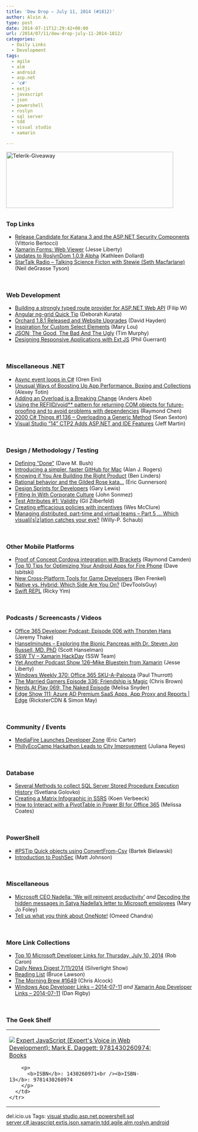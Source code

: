 ```yaml
---
title: 'Dew Drop – July 11, 2014 (#1812)'
author: Alvin A.
type: post
date: 2014-07-11T12:29:42+00:00
url: /2014/07/11/dew-drop-july-11-2014-1812/
categories:
  - Daily Links
  - Development
tags:
  - agile
  - alm
  - android
  - asp.net
  - 'c#'
  - extjs
  - javascript
  - json
  - powershell
  - roslyn
  - sql server
  - tdd
  - visual studio
  - xamarin

---
```

[<img loading="lazy" decoding="async" title="Telerik-Giveaway" style="border-top: 0px; border-right: 0px; background-image: none; border-bottom: 0px; padding-top: 0px; padding-left: 0px; margin: 0px 0px 10px; border-left: 0px; display: inline; padding-right: 0px" border="0" alt="Telerik-Giveaway" src="/wp-content/uploads/2014/07/Telerik-Giveaway5.png" width="452" height="152" />][1]

### <a name="top"></a>Top Links

  * <a href="http://blogs.msdn.com/b/webdev/archive/2014/07/10/release-candidate-for-katana-3-and-the-asp-net-security-components.aspx" target="_blank">Release Candidate for Katana 3 and the ASP.NET Security Components</a> (Vittorio Bertocci)
  * <a href="http://blog.falafel.com/Blogs/jesseliberty/jesse-liberty/2014/07/10/xamarin-forms-web-viewer" target="_blank">Xamarin Forms: Web Viewer</a> (Jesse Liberty)
  * <a href="http://msmvps.com/blogs/kathleen/archive/2014/07/10/updates-to-roslyndom-1-0-9-alpha.aspx" target="_blank">Updates to RoslynDom 1.0.9 Alpha</a> (Kathleen Dollard)
  * <a href="https://soundcloud.com/startalk/talking-science-ficton-with-stewie" target="_blank">StarTalk Radio &#8211; Talking Science Ficton with Stewie (Seth Macfarlane)</a> (Neil deGrasse Tyson)

&nbsp;

### <a name="web"></a>Web Development

  * <a href="http://www.strathweb.com/2014/07/building-strongly-typed-route-provider-asp-net-web-api/" target="_blank">Building a strongly typed route provider for ASP.NET Web API</a> (Filip W)
  * <a href="http://msmvps.com/blogs/deborahk/archive/2014/07/10/angular-ng-grid-quick-tip.aspx" target="_blank">Angular ng-grid Quick Tip</a> (Deborah Kurata)
  * <a href="http://www.davidhayden.me:80/blog/orchard-1-8-1-released-and-website-upgrades" target="_blank">Orchard 1.8.1 Released and Website Upgrades</a> (David Hayden)
  * <a href="http://feedproxy.google.com/~r/tympanus/~3/bIjZSD7C994/" target="_blank">Inspiration for Custom Select Elements</a> (Mary Lou)
  * <a href="http://feeds.dzone.com/~r/zones/architects/~3/5XojH8sBu5Y/json-good-bad-and-ugly" target="_blank">JSON: The Good, The Bad And The Ugly</a> (Tim Murphy)
  * <a href="http://feedproxy.google.com/~r/extblog/~3/vI9qnhtlaHc/" target="_blank">Designing Responsive Applications with Ext JS</a> (Phil Guerrant)

&nbsp;

### <a name="dotnet"></a>Miscellaneous .NET

  * <a href="http://feedproxy.google.com/~r/AyendeRahien/~3/HE5efeHera8/async-event-loops-in-c" target="_blank">Async event loops in C#</a> (Oren Eini)
  * <a href="http://blog.jetbrains.com/dotnet/2014/07/10/unusual-ways-of-boosting-up-app-performance-boxing-and-collections/" target="_blank">Unusual Ways of Boosting Up App Performance. Boxing and Collections</a> (Alexey Totin)
  * <a href="http://feeds.dzone.com/~r/zones/dotnet/~3/tRfbYdXchX4/adding-overload-breaking" target="_blank">Adding an Overload is a Breaking Change</a> (Anders Abel)
  * <a href="http://blogs.msdn.com/b/oldnewthing/archive/2014/07/10/10541092.aspx" target="_blank">Using the REFIID/void** pattern for returning COM objects for future-proofing and to avoid problems with dependencies</a> (Raymond Chen)
  * <a href="http://csharp.2000things.com/2014/07/11/1136-overloading-a-generic-method/" target="_blank">2000 C# Things #1,136 – Overloading a Generic Method</a> (Sean Sexton)
  * <a href="http://www.infoq.com/news/2014/07/VS2014_CTP2?utm_campaign=infoq_content&utm_source=infoq&utm_medium=feed&utm_term=global" target="_blank">Visual Studio &#8220;14&#8221; CTP2 Adds ASP.NET and IDE Features</a> (Jeff Martin)

&nbsp;

### <a name="design"></a>Design / Methodology / Testing

  * <a href="http://blog.dmbcllc.com/defining-done/" target="_blank">Defining “Done”</a> (Dave M. Bush)
  * <a href="https://github.com/blog/1862-introducing-a-simpler-faster-github-for-mac" target="_blank">Introducing a simpler, faster GitHub for Mac</a> (Alan J. Rogers)
  * <a href="http://www.infoq.com/news/2014/07/building-right-product?utm_campaign=infoq_content&utm_source=infoq&utm_medium=feed&utm_term=global" target="_blank">Knowing if You Are Building the Right Product</a> (Ben Linders)
  * <a href="http://blogs.msdn.com/b/ericgu/archive/2014/07/10/rational-behavior-and-the-gilded-rose-kata.aspx" target="_blank">Rational behavior and the Gilded Rose kata…</a> (Eric Gunnerson)
  * <a href="http://feedproxy.google.com/~r/GDBcode/~3/b_F9tDgA4FQ/design-sprints-for-developers.html" target="_blank">Design Sprints for Developers</a> (Gary Lewis)
  * <a href="http://simpleprogrammer.com/2014/07/10/fitting-corporate-culture/?utm_source=rss&utm_medium=rss&utm_campaign=fitting-corporate-culture" target="_blank">Fitting In With Corporate Culture</a> (John Sonmez)
  * <a href="http://feedproxy.google.com/~r/gilzilberfeld/~3/BR7qm_ZCvoE/test-attributes-1-validity.html" target="_blank">Test Attributes #1: Validity</a> (Gil Zilberfeld)
  * <a href="http://www.wesmcclure.com/creating-efficacious-policies-with-incentives/" target="_blank">Creating efficacious policies with incentives</a> (Wes McClure)
  * <a href="http://blogs.msdn.com/b/willy-peter_schaub/archive/2014/07/10/managing-distributed-part-time-and-virtual-teams-part-5-which-visuali-s-z-ation-catches-your-eye.aspx" target="_blank">Managing distributed, part-time and virtual teams – Part 5 … Which visuali[s|z]ation catches your eye?</a> (Willy-P. Schaub)

&nbsp;

### <a name="mobile"></a>Other Mobile Platforms

  * <a href="http://java.dzone.com/articles/proof-concept-cordova" target="_blank">Proof of Concept Cordova integration with Brackets</a> (Raymond Camden)
  * <a href="http://davedev.net/?p=7221&utm_source=rss&utm_medium=rss&utm_campaign=top-10-tips-for-optimizing-your-android-apps-for-fire-phone" target="_blank">Top 10 Tips for Optimizing Your Android Apps for Fire Phone</a> (Dave Isbitski)
  * <a href="http://feedproxy.google.com/~r/blogspot/hsDu/~3/hCDLay2B_ew/new-cross-platform-tools-for-game.html" target="_blank">New Cross-Platform Tools for Game Developers</a> (Ben Frenkel)
  * <a href="http://www.infragistics.com/community/blogs/marketing/archive/2014/07/10/Native-vs.-Hybrid-Which-Side-Are-You-On.aspx" target="_blank">Native vs. Hybrid: Which Side Are You On?</a> (DevToolsGuy)
  * <a href="http://java.dzone.com/articles/swift-repl" target="_blank">Swift REPL</a> (Ricky Yim)

&nbsp;

### <a name="podcasts"></a>Podcasts / Screencasts / Videos

  * <a href="http://blogs.office.com/2014/07/10/office-365-developer-podcast-episode-006-with-thorsten-hans/" target="_blank">Office 365 Developer Podcast: Episode 006 with Thorsten Hans</a> (Jeremy Thake)
  * <a href="http://feedproxy.google.com/~r/HanselminutesWMA/~3/1ivCk40o8Uk/default.aspx" target="_blank">Hanselminutes &#8211; Exploring the Bionic Pancreas with Dr. Steven Jon Russell, MD, PhD</a> (Scott Hanselman)
  * <a href="http://tv.ssw.com/5448/xamarin-hackday" target="_blank">SSW TV &#8211; Xamarin HackDay</a> (SSW Team)
  * <a href="http://feedproxy.google.com/~r/JesseLiberty-SilverlightGeek/~3/J6Z6mZAXQWA/" target="_blank">Yet Another Podcast Show 126–Mike Bluestein from Xamarin</a> (Jesse Liberty)
  * <a href="http://winsupersite.com/podcasts/windows-weekly-370-office-365-sku-palooza" target="_blank">Windows Weekly 370: Office 365 SKU-A-Palooza</a> (Paul Thurrott)
  * <a href="http://www.themarriedgamers.net/the-married-gamers-episode-336-friendship-is-magic/" target="_blank">The Married Gamers Episode 336: Friendship is Magic</a> (Chris Brown)
  * <a href="http://www.themarriedgamers.net/nerds-at-play-069-the-naked-episode/" target="_blank">Nerds At Play 069: The Naked Episode</a> (Melisa Snyder)
  * <a href="http://channel9.msdn.com/Shows/Edge/Edge-Show-111-Azure-AD-Premium-SaaS-Apps-App-Proxy-and-Reports" target="_blank">Edge Show 111: Azure AD Premium SaaS Apps, App Proxy and Reports | Edge</a> (RicksterCDN & Simon May)

&nbsp;

### <a name="events"></a>Community / Events

  * <a href="http://feedproxy.google.com/~r/ProgrammableWeb/~3/yYoK2QTF1w8/10" target="_blank">MediaFire Launches Developer Zone</a> (Eric Carter)
  * <a href="http://feedproxy.google.com/~r/ProgrammableWeb/~3/hntjcAtVv7c/10" target="_blank">PhillyEcoCamp Hackathon Leads to City Improvement</a> (Juliana Reyes)

&nbsp;

### <a name="sql"></a>Database

  * <a href="http://feedproxy.google.com/~r/MSSQLTips-LatestSqlServerTips/~3/LQtt0whY9Bg/tip.asp" target="_blank">Several Methods to collect SQL Server Stored Procedure Execution History</a> (Svetlana Golovko)
  * <a href="http://blogs.lessthandot.com/index.php/datamgmt/ssrs/creating-a-matrix-infographic-in-ssrs/" target="_blank">Creating a Matrix Infographic in SSRS</a> (Koen Verbeeck)
  * <a href="http://feedproxy.google.com/~r/SqlChick-MelissaCoates/~3/TkEJdSAH5TM/how-to-interact-with-a-pivot-table-in-power-bi-for-office-365" target="_blank">How to Interact with a PivotTable in Power BI for Office 365</a> (Melissa Coates)

&nbsp;

### <a name="ps"></a>PowerShell

  * <a href="http://www.powershellmagazine.com/2014/07/10/pstip-quick-objects-using-convertfrom-csv/" target="_blank">#PSTip Quick objects using ConvertFrom-Csv</a> (Bartek Bielawski)
  * <a href="http://www.powershellmagazine.com/2014/07/10/introduction-to-poshsec/" target="_blank">Introduction to PoshSec</a> (Matt Johnson)

&nbsp;

### <a name="misc"></a>Miscellaneous

  * <a href="http://www.zdnet.com/microsoft-ceo-nadella-we-will-reinvent-productivity-7000031455/#ftag=RSS0966a21" target="_blank">Microsoft CEO Nadella: &#8216;We will reinvent productivity&#8217;</a> _and_ <a href="http://feedproxy.google.com/~r/zdnet/Bott/~3/ybjLgt2gNBM/" target="_blank">Decoding the hidden messages in Satya Nadella&#8217;s letter to Microsoft employees</a> (Mary Jo Foley)
  * <a href="http://blogs.office.com/2014/07/10/tell-us-what-you-think-about-onenote/" target="_blank">Tell us what you think about OneNote!</a> (Omeed Chandra)

&nbsp;

### <a name="links"></a>More Link Collections

  * <a href="http://blogs.msdn.com/b/robcaron/archive/2014/07/10/top-10-microsoft-developer-links-for-thursday-july-10-2014.aspx" target="_blank">Top 10 Microsoft Developer Links for Thursday, July 10, 2014</a> (Rob Caron)
  * <a href="http://feedproxy.google.com/~r/silverlightshow/~3/LWPM-Xdyz0s/Daily-News-Digest-7-11-2014.aspx" target="_blank">Daily News Digest 7/11/2014</a> (Silverlight Show)
  * <a href="http://www.brucelawson.co.uk/2014/reading-list-82/" target="_blank">Reading List</a> (Bruce Lawson)
  * <a href="http://feedproxy.google.com/~r/ReflectivePerspective/~3/XnlBj4Un5Qo/" target="_blank">The Morning Brew #1649</a> (Chris Alcock)
  * <a href="http://windowsappdev.com/2014/07/windows-app-developer-links-2014-07-11/" target="_blank">Windows App Developer Links &#8211; 2014-07-11</a> _and_ <a href="http://xamarinappdev.com/2014/07/xamarin-app-developer-links-2014-07-11/" target="_blank">Xamarin App Developer Links &#8211; 2014-07-11</a> (Dan Rigby)

&nbsp;

### <a name="shelf"></a>The Geek Shelf

<div id="scid:7dc1bd33-94bd-46fd-a20b-0131235bcd47:d1ea4b7b-5004-450b-85a4-d84ccb8394f8" class="wlWriterEditableSmartContent" style="float: none; padding-bottom: 0px; padding-top: 0px; padding-left: 0px; margin: 0px; display: inline; padding-right: 0px">
  <table cellspacing="0" cellpadding="2" width="400" border="0" unselectable="on">
    <tr>
      <td valign="top" width="400">
        <p>
          <a title="Expert JavaScript (Expert&#39;s Voice in Web Development): Mark E. Daggett: 9781430260974: Books" href="http://www.amazon.com/exec/obidos/ASIN/1430260971/alvinashcraft-20"><img data-recalc-dims="1" decoding="async" src="https://i0.wp.com/images.amazon.com/images/P/1430260971.01.MZZZZZZZ.jpg?w=660" border="0" align="left" style="float:left" />Expert JavaScript (Expert's Voice in Web Development): Mark E. Daggett: 9781430260974: Books</a>
        </p>
        
        <p>
          <b>ISBN</b>: 1430260971<br /><b>ISBN-13</b>: 9781430260974
        </p>
      </td>
    </tr>
  </table>
</div>

<div id="scid:0767317B-992E-4b12-91E0-4F059A8CECA8:687a2ef9-69fe-4adb-be36-687c2d8df3e8" class="wlWriterEditableSmartContent" style="float: none; padding-bottom: 0px; padding-top: 0px; padding-left: 0px; margin: 0px; display: inline; padding-right: 0px">
  del.icio.us Tags: <a href="http://del.icio.us/popular/visual+studio" rel="tag">visual studio</a>,<a href="http://del.icio.us/popular/asp.net" rel="tag">asp.net</a>,<a href="http://del.icio.us/popular/powershell" rel="tag">powershell</a>,<a href="http://del.icio.us/popular/sql+server" rel="tag">sql server</a>,<a href="http://del.icio.us/popular/c%23" rel="tag">c#</a>,<a href="http://del.icio.us/popular/javascript" rel="tag">javascript</a>,<a href="http://del.icio.us/popular/extjs" rel="tag">extjs</a>,<a href="http://del.icio.us/popular/json" rel="tag">json</a>,<a href="http://del.icio.us/popular/xamarin" rel="tag">xamarin</a>,<a href="http://del.icio.us/popular/tdd" rel="tag">tdd</a>,<a href="http://del.icio.us/popular/agile" rel="tag">agile</a>,<a href="http://del.icio.us/popular/alm" rel="tag">alm</a>,<a href="http://del.icio.us/popular/roslyn" rel="tag">roslyn</a>,<a href="http://del.icio.us/popular/android" rel="tag">android</a>
</div>

 [1]: https://morningdew-bpc6g3a0fgaxdxcu.eastus2-01.azurewebsites.net/2014/07/01/telerik-devcraft-a-morning-dew-giveaway/